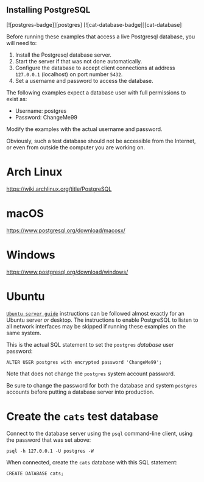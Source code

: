 ## Installing PostgreSQL

[![postgres-badge]][postgres] [![cat-database-badge]][cat-database]


Before running these examples that access a live Postgresql database,
you will need to:

1. Install the Postgresql database server.
2. Start the server if that was not done automatically.
3. Configure the database to accept client connections at address
`127.0.0.1` (localhost) on port number `5432`.
4. Set a username and password to access the database.

The following examples expect a database user with full permissions to exist as:

* Username: postgres
* Password: ChangeMe99

Modify the examples with the actual username and password.

Obviously, such a test database should not be accessible from the
Internet, or even from outside the computer you are working on.

# Arch Linux

https://wiki.archlinux.org/title/PostgreSQL

# macOS

https://www.postgresql.org/download/macosx/

# Windows

https://www.postgresql.org/download/windows/

# Ubuntu

[`Ubuntu server guide`] instructions can be followed almost exactly for an
Ubuntu server *or* desktop. The instructions to enable PostgreSQL to
listen to all network interfaces may be skipped if running these
examples on the same system.

This is the actual SQL statement to set the `postgres` *database* user password:

```
ALTER USER postgres with encrypted password 'ChangeMe99';
```

Note that does not change the `postgres` system account password.

Be sure to change the password for both the database and system
`postgres` accounts before putting a database server into production.

# Create the `cats` test database

Connect to the database server using the `psql` command-line client,
using the password that was set above:

```
psql -h 127.0.0.1 -U postgres -W
```

When connected, create the `cats` database with this SQL statement:

```
CREATE DATABASE cats;
```

[`Ubuntu server guide`]: https://ubuntu.com/server/docs/databases-postgresql
